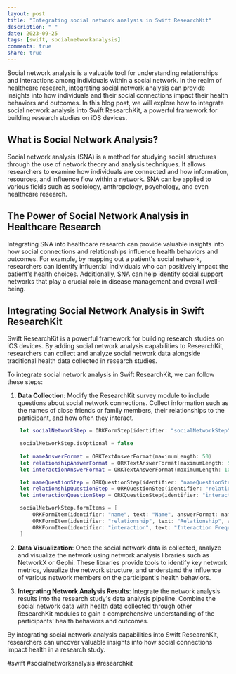 ```yaml
---
layout: post
title: "Integrating social network analysis in Swift ResearchKit"
description: " "
date: 2023-09-25
tags: [swift, socialnetworkanalysis]
comments: true
share: true
---
```


Social network analysis is a valuable tool for understanding relationships and interactions among individuals within a social network. In the realm of healthcare research, integrating social network analysis can provide insights into how individuals and their social connections impact their health behaviors and outcomes. In this blog post, we will explore how to integrate social network analysis into Swift ResearchKit, a powerful framework for building research studies on iOS devices.

## What is Social Network Analysis?

Social network analysis (SNA) is a method for studying social structures through the use of network theory and analysis techniques. It allows researchers to examine how individuals are connected and how information, resources, and influence flow within a network. SNA can be applied to various fields such as sociology, anthropology, psychology, and even healthcare research.

## The Power of Social Network Analysis in Healthcare Research

Integrating SNA into healthcare research can provide valuable insights into how social connections and relationships influence health behaviors and outcomes. For example, by mapping out a patient's social network, researchers can identify influential individuals who can positively impact the patient's health choices. Additionally, SNA can help identify social support networks that play a crucial role in disease management and overall well-being.

## Integrating Social Network Analysis in Swift ResearchKit

Swift ResearchKit is a powerful framework for building research studies on iOS devices. By adding social network analysis capabilities to ResearchKit, researchers can collect and analyze social network data alongside traditional health data collected in research studies.

To integrate social network analysis in Swift ResearchKit, we can follow these steps:

1. **Data Collection**: Modify the ResearchKit survey module to include questions about social network connections. Collect information such as the names of close friends or family members, their relationships to the participant, and how often they interact.
    
```swift
    let socialNetworkStep = ORKFormStep(identifier: "socialNetworkStep", title: "Social Network Connections", text: "Please enter the names and relationships of your close friends and family members.")

    socialNetworkStep.isOptional = false
    
    let nameAnswerFormat = ORKTextAnswerFormat(maximumLength: 50)
    let relationshipAnswerFormat = ORKTextAnswerFormat(maximumLength: 50)
    let interactionAnswerFormat = ORKTextAnswerFormat(maximumLength: 100)

    let nameQuestionStep = ORKQuestionStep(identifier: "nameQuestionStep", title: "Name", answer: nameAnswerFormat)
    let relationshipQuestionStep = ORKQuestionStep(identifier: "relationshipQuestionStep", title: "Relationship", answer: relationshipAnswerFormat)
    let interactionQuestionStep = ORKQuestionStep(identifier: "interactionQuestionStep", title: "Interaction Frequency", answer: interactionAnswerFormat)

    socialNetworkStep.formItems = [
        ORKFormItem(identifier: "name", text: "Name", answerFormat: nameAnswerFormat),
        ORKFormItem(identifier: "relationship", text: "Relationship", answerFormat: relationshipAnswerFormat),
        ORKFormItem(identifier: "interaction", text: "Interaction Frequency", answerFormat: interactionAnswerFormat)
    ]
```

2. **Data Visualization**: Once the social network data is collected, analyze and visualize the network using network analysis libraries such as NetworkX or Gephi. These libraries provide tools to identify key network metrics, visualize the network structure, and understand the influence of various network members on the participant's health behaviors.
    
3. **Integrating Network Analysis Results**: Integrate the network analysis results into the research study's data analysis pipeline. Combine the social network data with health data collected through other ResearchKit modules to gain a comprehensive understanding of the participants' health behaviors and outcomes.

By integrating social network analysis capabilities into Swift ResearchKit, researchers can uncover valuable insights into how social connections impact health in a research study.

#swift #socialnetworkanalysis #researchkit